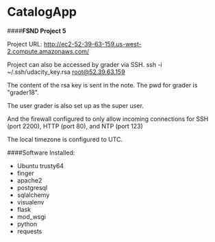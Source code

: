 # CatalogApp

####**FSND Project 5**

Project URL: http://ec2-52-39-63-159.us-west-2.compute.amazonaws.com/

Project can also be accessed by grader via SSH.
ssh -i ~/.ssh/udacity_key.rsa root@52.39.63.159

The content of the rsa key is sent in the note. 
The pwd for grader is "grader18".

The user grader is also set up as the super user. 

And the firewall configured to only allow incoming connections for SSH (port 2200), 
HTTP (port 80), and NTP (port 123)

The local timezone is configured to UTC.


####Software Installed:
- Ubuntu trusty64
- finger
- apache2
- postgresql
- sqlalchemy
- visualenv
- flask
- mod_wsgi
- python
- requests


